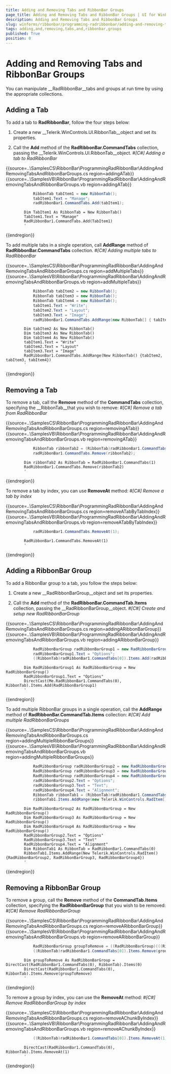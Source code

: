 ```yaml
---
title: Adding and Removing Tabs and RibbonBar Groups
page_title: Adding and Removing Tabs and RibbonBar Groups | UI for WinForms Documentation
description: Adding and Removing Tabs and RibbonBar Groups
slug: winforms/ribbonbar/programming-radribbonbar/adding-and-removing-tabs-and-ribbonbar-groups
tags: adding,and,removing,tabs,and,ribbonbar,groups
published: True
position: 0
---
```


# Adding and Removing Tabs and RibbonBar Groups



You can manipulate __RadRibbonBar__tabs and groups at run time by using the appropriate collections.
      

## Adding a Tab

To add a tab to __RadRibbonBar__, follow the four steps below:
        

1. Create a new __Telerik.WinControls.UI.RibbonTab__object and set its properties.
            

1. Call the __Add__ method of the __RadRibbonBar.CommandTabs__ collection, passing the __Telerik.WinControls.UI.RibbonTab__object.
            #_[C#] Adding a tab to RadRibbonBar_

	



{{source=..\SamplesCS\RibbonBar\ProgrammingRadRibbonBar\AddingAndRemovingTabsAndRibbonBarGroups.cs region=addingATab}} 
{{source=..\SamplesVB\RibbonBar\ProgrammingRadRibbonBar\AddingAndRemovingTabsAndRibbonBarGroups.vb region=addingATab}} 

````C#
            RibbonTab tabItem1 = new RibbonTab();
            tabItem1.Text = "Manage";
            radRibbonBar1.CommandTabs.Add(tabItem1);
````
````VB.NET
        Dim TabItem1 As RibbonTab = New RibbonTab()
        TabItem1.Text = "Manage"
        RadRibbonBar1.CommandTabs.Add(TabItem1)
        '
````

{{endregion}} 




To add multiple tabs in a single operation, call __AddRange__ method of __RadRibbonBar.CommandTabs__ collection.
        #_[C#] Adding multiple tabs to RadRibbonBar_

	



{{source=..\SamplesCS\RibbonBar\ProgrammingRadRibbonBar\AddingAndRemovingTabsAndRibbonBarGroups.cs region=addMultipleTabs}} 
{{source=..\SamplesVB\RibbonBar\ProgrammingRadRibbonBar\AddingAndRemovingTabsAndRibbonBarGroups.vb region=addMultipleTabs}} 

````C#
            RibbonTab tabItem2 = new RibbonTab();
            RibbonTab tabItem3 = new RibbonTab();
            RibbonTab tabItem4 = new RibbonTab();
            tabItem1.Text = "Write";
            tabItem2.Text = "Layout";
            tabItem3.Text = "Image";
            radRibbonBar1.CommandTabs.AddRange(new RibbonTab[] { tabItem2, tabItem3, tabItem4 });
````
````VB.NET
        Dim tabItem2 As New RibbonTab()
        Dim tabItem3 As New RibbonTab()
        Dim tabItem4 As New RibbonTab()
        tabItem1.Text = "Write"
        tabItem2.Text = "Layout"
        tabItem3.Text = "Image"
        RadRibbonBar1.CommandTabs.AddRange(New RibbonTab() {tabItem2, tabItem3, tabItem4})
        '
````

{{endregion}} 




## Removing a Tab

To remove a tab, call the __Remove__ method of the __CommandTabs__ collection, specifying the __RibbonTab__that you wish to remove:
        #_[C#] Remove a tab from RadRibbonBar_

	



{{source=..\SamplesCS\RibbonBar\ProgrammingRadRibbonBar\AddingAndRemovingTabsAndRibbonBarGroups.cs region=removingATab}} 
{{source=..\SamplesVB\RibbonBar\ProgrammingRadRibbonBar\AddingAndRemovingTabsAndRibbonBarGroups.vb region=removingATab}} 

````C#
            RibbonTab ribbonTab2 = (RibbonTab)radRibbonBar1.CommandTabs[1];
            radRibbonBar1.CommandTabs.Remove(ribbonTab2);
````
````VB.NET
        Dim ribbonTab2 As RibbonTab = RadRibbonBar1.CommandTabs(1)
        RadRibbonBar1.CommandTabs.Remove(ribbonTab2)
        '
````

{{endregion}} 




To remove a tab by index, you can use __RemoveAt__ method:
        #_[C#] Remove a tab by index_

	



{{source=..\SamplesCS\RibbonBar\ProgrammingRadRibbonBar\AddingAndRemovingTabsAndRibbonBarGroups.cs region=removeATabByTabIndex}} 
{{source=..\SamplesVB\RibbonBar\ProgrammingRadRibbonBar\AddingAndRemovingTabsAndRibbonBarGroups.vb region=removeATabByTabIndex}} 

````C#
            radRibbonBar1.CommandTabs.RemoveAt(1);
````
````VB.NET
        RadRibbonBar1.CommandTabs.RemoveAt(1)
        '
````

{{endregion}} 




## Adding a RibbonBar Group

To add a RibbonBar group to a tab, you follow the steps below:

1. Create a new __RadRibbonBarGroup__object and set its properties.
            

1. Call the __Add__ method of the __RadRibbonBar.CommandTab.Items__ collection, passing the __RadRibbonBarGroup__object.
            #_[C#] Create and setup new RadRibbonBarGroup_

	



{{source=..\SamplesCS\RibbonBar\ProgrammingRadRibbonBar\AddingAndRemovingTabsAndRibbonBarGroups.cs region=addingARibbonBarGroup}} 
{{source=..\SamplesVB\RibbonBar\ProgrammingRadRibbonBar\AddingAndRemovingTabsAndRibbonBarGroups.vb region=addingARibbonBarGroup}} 

````C#
            RadRibbonBarGroup radRibbonBarGroup1 = new RadRibbonBarGroup();
            radRibbonBarGroup1.Text = "Options";
            ((RibbonTab)radRibbonBar1.CommandTabs[0]).Items.Add(radRibbonBarGroup1);
````
````VB.NET
        Dim RadRibbonBarGroup1 As RadRibbonBarGroup = New RadRibbonBarGroup()
        RadRibbonBarGroup1.Text = "Options"
        DirectCast(Me.RadRibbonBar1.CommandTabs(0), RibbonTab).Items.Add(RadRibbonBarGroup1)
        '
````

{{endregion}} 




To add multiple RibbonBar groups in a single operation, call the __AddRange__ method of __RadRibbonBar.CommandTab.Items__ collection:
        #_[C#] Add multiple RadRibbonBarGroups_

	



{{source=..\SamplesCS\RibbonBar\ProgrammingRadRibbonBar\AddingAndRemovingTabsAndRibbonBarGroups.cs region=addingMultipleRibbonBarGroups}} 
{{source=..\SamplesVB\RibbonBar\ProgrammingRadRibbonBar\AddingAndRemovingTabsAndRibbonBarGroups.vb region=addingMultipleRibbonBarGroups}} 

````C#
            RadRibbonBarGroup radRibbonBarGroup2 = new RadRibbonBarGroup();
            RadRibbonBarGroup radRibbonBarGroup3 = new RadRibbonBarGroup();
            RadRibbonBarGroup radRibbonBarGroup4 = new RadRibbonBarGroup();
            radRibbonBarGroup2.Text = "Options";
            radRibbonBarGroup3.Text = "Text";
            radRibbonBarGroup4.Text = "Alignment";
            RibbonTab ribbonTab1 = (RibbonTab)radRibbonBar1.CommandTabs[0];
            ribbonTab1.Items.AddRange(new Telerik.WinControls.RadItem[] { radRibbonBarGroup2, radRibbonBarGroup3, radRibbonBarGroup4});
````
````VB.NET
        Dim RadRibbonBarGroup2 As RadRibbonBarGroup = New RadRibbonBarGroup()
        Dim RadRibbonBarGroup3 As RadRibbonBarGroup = New RadRibbonBarGroup()
        Dim RadRibbonBarGroup4 As RadRibbonBarGroup = New RadRibbonBarGroup()
        RadRibbonBarGroup2.Text = "Options"
        RadRibbonBarGroup3.Text = "Text"
        RadRibbonBarGroup4.Text = "Alignment"
        Dim RibbonTab1 As RibbonTab = RadRibbonBar1.CommandTabs(0)
        RibbonTab1.Items.AddRange(New Telerik.WinControls.RadItem() {RadRibbonBarGroup2, RadRibbonBarGroup3, RadRibbonBarGroup4})
        '
````

{{endregion}} 




## Removing a RibbonBar Group

To remove a group, call the __Remove__ method of the __CommandTab.Items__ collection, specifying the __RadRibbonBarGroup__ that you wish to be removed:
        #_[C#] Remove RadRibbonBarGroup_

	



{{source=..\SamplesCS\RibbonBar\ProgrammingRadRibbonBar\AddingAndRemovingTabsAndRibbonBarGroups.cs region=removeARibbonBarGroup}} 
{{source=..\SamplesVB\RibbonBar\ProgrammingRadRibbonBar\AddingAndRemovingTabsAndRibbonBarGroups.vb region=removeARibbonBarGroup}} 

````C#
            RadRibbonBarGroup groupToRemove = ((RadRibbonBarGroup)(((RibbonTab) radRibbonBar1.CommandTabs[0]).Items[0]));
            ((RibbonTab)radRibbonBar1.CommandTabs[0]).Items.Remove(groupToRemove);
````
````VB.NET
        Dim groupToRemove As RadRibbonBarGroup = DirectCast(RadRibbonBar1.CommandTabs(0), RibbonTab).Items(0)
        DirectCast(RadRibbonBar1.CommandTabs(0), RibbonTab).Items.Remove(groupToRemove)
        '
````

{{endregion}} 




To remove a group by index, you can use the __RemoveAt__ method:
        #_[C#] Remove RadRibbonBarGroup by index_

	



{{source=..\SamplesCS\RibbonBar\ProgrammingRadRibbonBar\AddingAndRemovingTabsAndRibbonBarGroups.cs region=removeAChunkByIndex}} 
{{source=..\SamplesVB\RibbonBar\ProgrammingRadRibbonBar\AddingAndRemovingTabsAndRibbonBarGroups.vb region=removeAChunkByIndex}} 

````C#
            ((RibbonTab)radRibbonBar1.CommandTabs[0]).Items.RemoveAt(1);
````
````VB.NET
        DirectCast(RadRibbonBar1.CommandTabs(0), RibbonTab).Items.RemoveAt(1)
        '
````

{{endregion}} 



